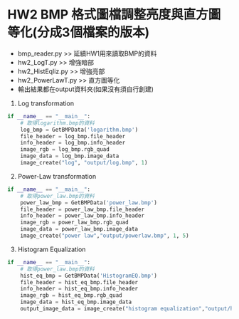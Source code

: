 HW2 BMP 格式圖檔調整亮度與直方圖等化(分成3個檔案的版本)
==================================

* bmp_reader.py >> 延續HW1用來讀取BMP的資料
* hw2_LogT.py >> 增強暗部
* hw2_HistEqliz.py >> 增強亮部
* hw2_PowerLawT.py >> 直方圖等化
* 輸出結果都在output資料夾(如果沒有須自行創建)

1. Log transformation
```python
if __name__ == "__main__":
    # 取得logarithm.bmp的資料
    log_bmp = GetBMPData('logarithm.bmp')
    file_header = log_bmp.file_header
    info_header = log_bmp.info_header
    image_rgb = log_bmp.rgb_quad
    image_data = log_bmp.image_data
    image_create("log", "output/log.bmp", 1)
```
2. Power-Law transformation
```python
if __name__ == "__main__":
    # 取得power_law.bmp的資料
    power_law_bmp = GetBMPData('power_law.bmp')
    file_header = power_law_bmp.file_header
    info_header = power_law_bmp.info_header
    image_rgb = power_law_bmp.rgb_quad
    image_data = power_law_bmp.image_data
    image_create("power law","output/powerlaw.bmp", 1, 5)
```
3. Histogram Equalization
```python
if __name__ == "__main__":
    # 取得power_law.bmp的資料
    hist_eq_bmp = GetBMPData('HistogramEQ.bmp')
    file_header = hist_eq_bmp.file_header
    info_header = hist_eq_bmp.info_header
    image_rgb = hist_eq_bmp.rgb_quad
    image_data = hist_eq_bmp.image_data
    output_image_data = image_create("histogram equalization","output/hist_eqliz.bmp") 
```